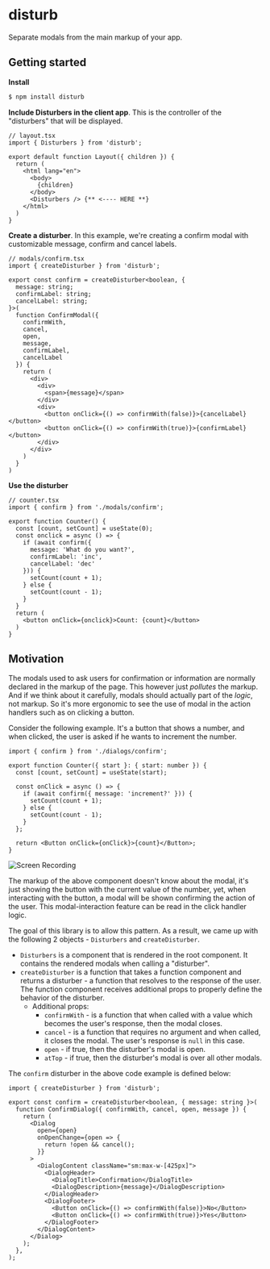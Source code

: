 # disturb

Separate modals from the main markup of your app.

## Getting started

**Install**

```sh
$ npm install disturb
```

**Include Disturbers in the client app**. This is the controller of the
"disturbers" that will be displayed.

```tsx
// layout.tsx
import { Disturbers } from 'disturb';

export default function Layout({ children }) {
  return (
    <html lang="en">
      <body>
        {children}
      </body>
      <Disturbers /> {** <---- HERE **}
    </html>
  )
}
```

**Create a disturber**. In this example, we're creating a confirm modal with
customizable message, confirm and cancel labels.

```tsx
// modals/confirm.tsx
import { createDisturber } from 'disturb';

export const confirm = createDisturber<boolean, {
  message: string;
  confirmLabel: string;
  cancelLabel: string;
}>(
  function ConfirmModal({
    confirmWith,
    cancel,
    open,
    message,
    confirmLabel,
    cancelLabel
  }) {
    return (
      <div>
        <div>
          <span>{message}</span>
        </div>
        <div>
          <button onClick={() => confirmWith(false)}>{cancelLabel}</button>
          <button onClick={() => confirmWith(true)}>{confirmLabel}</button>
        </div>
      </div>
    )
  }
)
```

**Use the disturber**

```tsx
// counter.tsx
import { confirm } from './modals/confirm';

export function Counter() {
  const [count, setCount] = useState(0);
  const onclick = async () => {
    if (await confirm({
      message: 'What do you want?',
      confirmLabel: 'inc',
      cancelLabel: 'dec'
    })) {
      setCount(count + 1);
    } else {
      setCount(count - 1);
    }
  }
  return (
    <button onClick={onclick}>Count: {count}</button>
  )
}
```

## Motivation

The modals used to ask users for confirmation or information are normally
declared in the markup of the page. This however just *pollutes* the markup. And
if we think about it carefully, modals should actually part of the *logic*, not
markup. So it's more ergonomic to see the use of modal in the action handlers
such as on clicking a button.

Consider the following example. It's a button that shows a number, and when
clicked, the user is asked if he wants to increment the number.

```tsx
import { confirm } from './dialogs/confirm';

export function Counter({ start }: { start: number }) {
  const [count, setCount] = useState(start);

  const onClick = async () => {
    if (await confirm({ message: 'increment?' })) {
      setCount(count + 1);
    } else {
      setCount(count - 1);
    }
  };

  return <Button onClick={onClick}>{count}</Button>;
}
```

![Screen Recording](https://github.com/caburnay/disturber/assets/3245568/e0ce4027-7aee-4c5c-bcbc-1b15b6a167f8)

The markup of the above component doesn't know about the modal, it's just
showing the button with the current value of the number, yet, when interacting
with the button, a modal will be shown confirming the action of the user.
This modal-interaction feature can be read in the click handler logic.

The goal of this library is to allow this pattern. As a result, we came up with
the following 2 objects - `Disturbers` and `createDisturber`.

- `Disturbers` is a component that is rendered in the root component. It contains
the rendered modals when calling a "disturber".
- `createDisturber` is a function that takes a function component and returns a
  disturber - a function that resolves to the response of the user. The
  function component receives additional props to properly define the behavior
  of the disturber.
  - Additional props:
    - `confirmWith` - is a function that when called with a value which becomes
      the user's response, then the modal closes.
    - `cancel` - is a function that requires no argument and when called, it
      closes the modal. The user's response is `null` in this case.
    - `open` - if true, then the disturber's modal is open.
    - `atTop` - if true, then the disturber's modal is over all other modals.

The `confirm` disturber in the above code example is defined below:

```tsx
import { createDisturber } from 'disturb';

export const confirm = createDisturber<boolean, { message: string }>(
  function ConfirmDialog({ confirmWith, cancel, open, message }) {
    return (
      <Dialog
        open={open}
        onOpenChange={open => {
          return !open && cancel();
        }}
      >
        <DialogContent className="sm:max-w-[425px]">
          <DialogHeader>
            <DialogTitle>Confirmation</DialogTitle>
            <DialogDescription>{message}</DialogDescription>
          </DialogHeader>
          <DialogFooter>
            <Button onClick={() => confirmWith(false)}>No</Button>
            <Button onClick={() => confirmWith(true)}>Yes</Button>
          </DialogFooter>
        </DialogContent>
      </Dialog>
    );
  },
);
```
